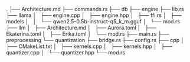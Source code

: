 .
├── Architecture.md
├── commands.rs
├── db
├── engine
├── lib.rs
├── llama
│   ├── engine.cpp
│   ├── engine.hpp
│   ├── ffi.rs
│   ├── models
│   │   └── qwen2.5-0.5b-instruct-q5_k_m.gguf
│   └── mod.rs
├── llm
│   ├── Architecture.md
│   ├── Aurora.toml
│   ├── Ekaterina.toml
│   ├── Erika.toml
│   └── mod.rs
├── main.rs
├── preprocessing
└── quantization
├── bridge.rs
├── config.rs
├── cpp
│   ├── CMakeList.txt
│   ├── kernels.cpp
│   ├── kernels.hpp
│   ├── quantizer.cpp
│   └── quantizer.hpp
└── mod.rs
